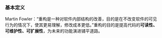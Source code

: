 ### 基本定义
Martin Fowler：“重构是一种对软件内部结构的改善，目的是在不改变软件的可见行为的情况下，使其更易理解，修改成本更低。”重构的目的是提高代码的**可读性、可维护性、可扩展性**，为未来的功能演进铺平道路。

